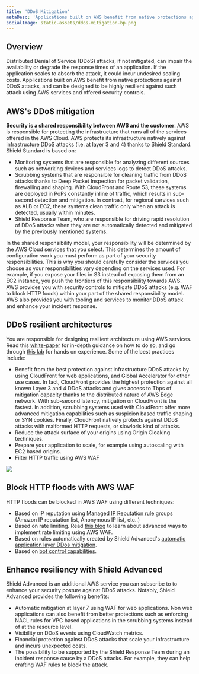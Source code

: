 ```yaml
---
title: 'DDoS Mitigation'
metaDesc: 'Applications built on AWS benefit from native protections against DDoS attacks, and can be designed to be highly resilient against such attack using AWS services and offered security controls.'
socialImage: static-assets/ddos-mitigation-bp.png
---
```

## Overview
Distributed Denial of Service (DDoS) attacks, if not mitigated, can impair the availability or degrade the response times of an application. If the application scales to absorb the attack, it could incur undesired scaling costs. Applications built on AWS benefit from native protections against DDoS attacks, and can be designed to be highly resilient against such attack using AWS services and offered security controls.

## AWS's DDoS mitigation
**Security is a shared responsibility between AWS and the customer**. AWS is responsible for protecting the infrastructure that runs all of the services offered in the AWS Cloud. AWS protects its infrastructure natively against infrastructure DDoS attacks (i.e. at layer 3 and 4) thanks to Shield Standard. Shield Standard is based on:
* Monitoring systems that are responsible for analyzing different sources such as networking devices and services logs to detect DDoS attacks.
* Scrubbing systems that are responsible for cleaning traffic from DDoS attacks thanks to Deep Packet Inspection for packet validation, firewalling and shaping. With CloudFront and Route 53, these systems are deployed in PoPs constantly inline of traffic, which results in sub-second detection and mitigation. In contrast, for regional services such as ALB or EC2, these systems clean traffic only when an attack is detected, usually within minutes.
* Shield Response Team, who are responsible for driving rapid resolution of DDoS attacks when they are not automatically detected and mitigated by the previously mentioned systems. 

In the shared responsibility model, your responsibility will be determined by the AWS Cloud services that you select. This determines the amount of configuration work you must perform as part of your security responsibilities. This is why you should carefully consider the services you choose as your responsibilities vary depending on the services used. For example, if you expose your files in S3 instead of exposing them from an EC2 instance, you push the frontiers of this responsibility towards AWS. AWS provides you with security controls to mitigate DDoS attacks (e.g. WAF to block HTTP foods) within your part of the shared responsibility model. AWS also provides you with tooling and services to monitor DDoS attack and enhance your incident response.

## DDoS resilient architectures
You are responsible for designing resilient architecture using AWS services. Read this [white-paper](https://d1.awsstatic.com/whitepapers/Security/DDoS_White_Paper.pdf) for in-depth guidance on how to do so, and go through [this lab](https://catalog.us-east-1.prod.workshops.aws/workshops/4d0b27bc-9f48-4356-8242-d13ca057fff2/en-US) for hands on experience. Some of the best practices include:
* Benefit from the best protection against infrastructure DDoS attacks by using CloudFront for web applications, and Global Accelerator for other use cases. In fact, CloudFront provides the highest protection against all known Layer 3 and 4 DDoS attacks and gives access to Tbps of mitigation capacity thanks to the distributed nature of AWS Edge network. With sub-second latency, mitigation on CloudFront is the fastest. In addition, scrubbing systems used with CloudFront offer more advanced mitigation capabilities such as suspicion based traffic shaping or SYN cookies. Finally, CloudFront natively protects against DDoS attacks with malformed HTTP requests, or slowloris kind of attacks. 
* Reduce the attack surface of your origins using Origin Cloaking techniques.
* Prepare your application to scale, for example using autoscaling with EC2 based origins.
* Filter HTTP traffic using AWS WAF

![](/static-assets/ddos-mitigation-bp.png)

## Block HTTP floods with AWS WAF
HTTP floods can be blocked in AWS WAF using different techniques:
* Based on IP reputation using [Managed IP Reputation rule groups](https://docs.aws.amazon.com/waf/latest/developerguide/aws-managed-rule-groups-ip-rep.html) (Amazon IP reputation list, Anonymous IP list, etc..)
* Based on rate limiting. Read [this blog](https://aws.amazon.com/blogs/security/three-most-important-aws-waf-rate-based-rules/) to learn about advanced ways to implement rate limiting using AWS WAF.
* Based on rules automatically created by Shield Advanced's [automatic application layer DDos mitigation](https://docs.aws.amazon.com/waf/latest/developerguide/ddos-automatic-app-layer-response.html).
* Based on [bot control capabilities](TODO).

## Enhance resiliency with Shield Advanced
Shield Advanced is an additional AWS service you can subscribe to to enhance your security posture against DDoS attacks. Notably, Shield Advanced provides the following benefits:
* Automatic mitigation at layer 7 using WAF for web applications. Non web applications can also benefit from better protections such as enforcing NACL rules for VPC based applications in the scrubbing systems instead of at the resource level.
* Visibility on DDoS events using CloudWatch metrics.
* Financial protection against DDoS attacks that scale your infrastructure and incurs unexpected costs.
* The possibility to be supported by the Shield Response Team during an incident response cause by a DDoS attacks. For example, they can help crafting WAF rules to block the attack.